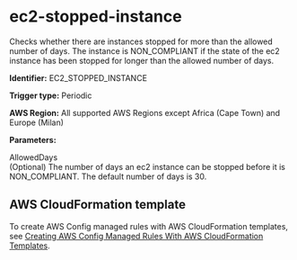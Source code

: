 # ec2\-stopped\-instance<a name="ec2-stopped-instance"></a>

Checks whether there are instances stopped for more than the allowed number of days\. The instance is NON\_COMPLIANT if the state of the ec2 instance has been stopped for longer than the allowed number of days\.

**Identifier:** EC2\_STOPPED\_INSTANCE

**Trigger type:** Periodic

**AWS Region:** All supported AWS Regions except Africa \(Cape Town\) and Europe \(Milan\)

**Parameters:**

AllowedDays  
\(Optional\) The number of days an ec2 instance can be stopped before it is NON\_COMPLIANT\. The default number of days is 30\.

## AWS CloudFormation template<a name="w24aac11c29c17d145c15"></a>

To create AWS Config managed rules with AWS CloudFormation templates, see [Creating AWS Config Managed Rules With AWS CloudFormation Templates](aws-config-managed-rules-cloudformation-templates.md)\.
